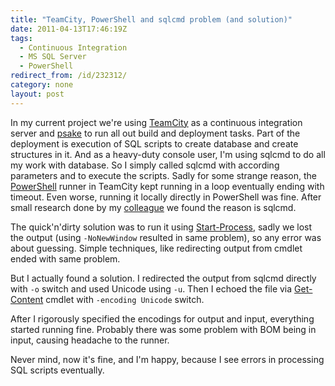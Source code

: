```yaml
---
title: "TeamCity, PowerShell and sqlcmd problem (and solution)"
date: 2011-04-13T17:46:19Z
tags:
  - Continuous Integration
  - MS SQL Server
  - PowerShell
redirect_from: /id/232312/
category: none
layout: post
---
```

In my current project we're using [TeamCity][1] as a continuous integration server and [psake][2] to run all out build and deployment tasks. Part of the deployment is execution of SQL scripts to create database and create structures in it. And as a heavy-duty console user, I'm using sqlcmd to do all my work with database. So I simply called sqlcmd with according parameters and to execute the scripts. Sadly for some strange reason, the [PowerShell][3] runner in TeamCity kept running in a loop eventually ending with timeout. Even worse, running it locally directly in PowerShell was fine. After small research done by my [colleague][4] we found the reason is sqlcmd.

The quick'n'dirty solution was to run it using [Start-Process][5], sadly we lost the output (using `-NoNewWindow` resulted in same problem), so any error was about guessing. Simple techniques, like redirecting output from cmdlet ended with same problem.

But I actually found a solution. I redirected the output from sqlcmd directly with `-o` switch and used Unicode using `-u`. Then I echoed the file via [Get-Content][6] cmdlet with `-encoding Unicode` switch.

After I rigorously specified the encodings for output and input, everything started running fine. Probably there was some problem with BOM being in input, causing headache to the runner.

Never mind, now it's fine, and I'm happy, because I see errors in processing SQL scripts eventually.

[1]: http://www.jetbrains.com/teamcity/
[2]: https://github.com/JamesKovacs/psake
[3]: http://technet.microsoft.com/en-us/library/bb978526.aspx
[4]: http://rarous.net
[5]: http://technet.microsoft.com/en-us/library/dd347667.aspx
[6]: http://technet.microsoft.com/en-us/library/dd347719.aspx
